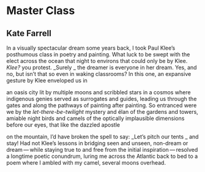 # Master Class
## Kate Farrell
In a visually spectacular dream some
years back, I took Paul Klee’s posthumous
class in poetry and painting. What luck to
be swept with the elect across the ocean
that night to environs that could only
be by Klee. _Klee?_ you protest. _Surely
_
the dreamer is everyone in her dream. Yes,
and no, but isn’t that so even in waking
classrooms? In this one, an expansive
gesture by Klee enveloped us in

an oasis city lit by multiple moons
and scribbled stars in a cosmos where
indigenous genies served as surrogates
and guides, leading us through the gates
and along the pathways of painting
after painting. So entranced were we
by the _let-there-be-twilight_ mystery and
élan of the gardens and towers, amiable
night birds and camels of the optically
implausible dimensions before our
eyes, that like the dazzled apostle

on the mountain, I’d have broken
the spell to say: _Let’s pitch our tents
_
and stay! Had not Klee’s lessons in
bridging seen and unseen, non-dream
or dream — while staying true to and free
from the initial inspiration — resolved
a longtime poetic conundrum, luring
me across the Atlantic back to bed
to a poem where I ambled with my
camel, several moons overhead.